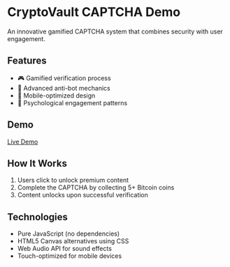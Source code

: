 # CryptoVault CAPTCHA Demo

An innovative gamified CAPTCHA system that combines security with user engagement.

## Features
- 🎮 Gamified verification process
- 🤖 Advanced anti-bot mechanics
- 📱 Mobile-optimized design
- 🧠 Psychological engagement patterns

## Demo
[Live Demo](https://yourusername.github.io/captcha-demo/)

## How It Works
1. Users click to unlock premium content
2. Complete the CAPTCHA by collecting 5+ Bitcoin coins
3. Content unlocks upon successful verification

## Technologies
- Pure JavaScript (no dependencies)
- HTML5 Canvas alternatives using CSS
- Web Audio API for sound effects
- Touch-optimized for mobile devices
